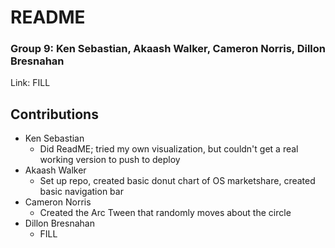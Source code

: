 # README




### Group 9: Ken Sebastian, Akaash Walker, Cameron Norris, Dillon Bresnahan

Link: FILL

## Contributions

- Ken Sebastian
    - Did ReadME; tried my own visualization, but couldn't get a real working version to push to deploy
- Akaash Walker
    - Set up repo, created basic donut chart of OS marketshare, created basic navigation bar
- Cameron Norris
    - Created the Arc Tween that randomly moves about the circle
- Dillon Bresnahan
    - FILL
